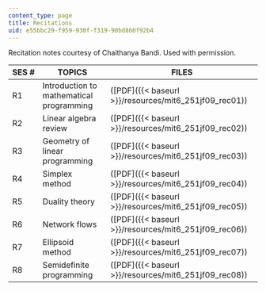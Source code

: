 ```yaml
---
content_type: page
title: Recitations
uid: e55bbc29-f959-930f-f319-90bd860f92b4
---
```


Recitation notes courtesy of Chaithanya Bandi. Used with permission.

| SES # | TOPICS | FILES |
| --- | --- | --- |
| R1 | Introduction to mathematical programming | ([PDF]({{< baseurl >}}/resources/mit6_251jf09_rec01)) |
| R2 | Linear algebra review | ([PDF]({{< baseurl >}}/resources/mit6_251jf09_rec02)) |
| R3 | Geometry of linear programming | ([PDF]({{< baseurl >}}/resources/mit6_251jf09_rec03)) |
| R4 | Simplex method | ([PDF]({{< baseurl >}}/resources/mit6_251jf09_rec04)) |
| R5 | Duality theory | ([PDF]({{< baseurl >}}/resources/mit6_251jf09_rec05)) |
| R6 | Network flows | ([PDF]({{< baseurl >}}/resources/mit6_251jf09_rec06)) |
| R7 | Ellipsoid method | ([PDF]({{< baseurl >}}/resources/mit6_251jf09_rec07)) |
| R8 | Semidefinite programming | ([PDF]({{< baseurl >}}/resources/mit6_251jf09_rec08))